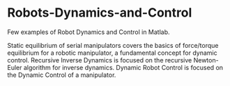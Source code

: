 # Robots-Dynamics-and-Control

Few examples of Robot Dynamics and Control in Matlab. 

Static equilibrium of serial manipulators covers the basics of force/torque equilibrium for a robotic manipulator, a fundamental concept for dynamic control.
Recursive Inverse Dynamics is focused on the recursive Newton-Euler algorithm for inverse dynamics.
Dynamic Robot Control is focused on the Dynamic Control of a manipulator.
